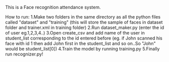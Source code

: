 This is a Face recognition attendance system.

How to run:
1.Make two folders in the same directory as all the python files called "dataset" and "training" (this will store the sample of faces in dataset folder and trainer.xml in training folder)
2.Run dataset_maker.py (enter the id of user eg.1,2,3,4..)
3.Open create_csv and add name of the user in student_list corresponding to the id entered before (eg. if John scanned his face with id 1 then add John first in the student_list and so on..So "John" would be student_list[0])
4.Train the model by running training.py
5.Finally run recognizer.py!
